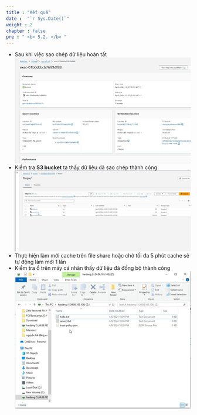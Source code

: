 ```yaml
---
title : "Kết quả"
date :  "`r Sys.Date()`" 
weight : 2 
chapter : false
pre : " <b> 5.2. </b> "
---
```




* Sau khi việc sao chép dữ liệu hoàn tất
![datasync](/public/images/5.datasync/5.2.1.png)
* Kiểm tra **S3 bucket** ta thấy dữ liệu đã sao chép thành công
![datasync](/public/images/5.datasync/5.2.2.png)
* Thực hiện làm mới cache trên file share hoặc chờ tối đa 5 phút cache sẽ tự động làm mới 1 lần
* Kiểm tra ổ trên máy cá nhân thấy dữ liệu đã đồng bộ thành công
![datasync](/public/images/5.datasync/5.2.3.png)